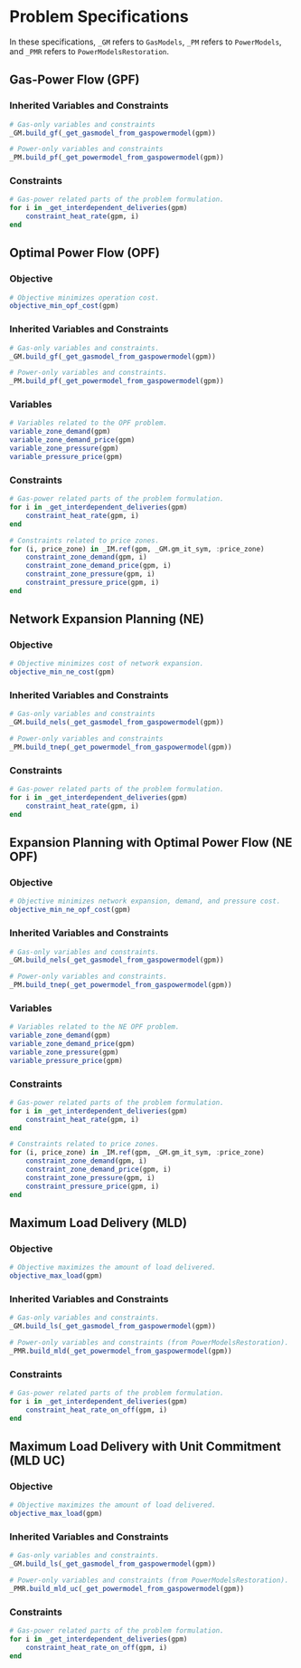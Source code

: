 # Problem Specifications
In these specifications, `_GM` refers to `GasModels`, `_PM` refers to `PowerModels`, and `_PMR` refers to `PowerModelsRestoration`.

## Gas-Power Flow (GPF)
### Inherited Variables and Constraints
```julia
# Gas-only variables and constraints
_GM.build_gf(_get_gasmodel_from_gaspowermodel(gpm))

# Power-only variables and constraints
_PM.build_pf(_get_powermodel_from_gaspowermodel(gpm))
```

### Constraints
```julia
# Gas-power related parts of the problem formulation.
for i in _get_interdependent_deliveries(gpm)
    constraint_heat_rate(gpm, i)
end
```

## Optimal Power Flow (OPF)
### Objective
```julia
# Objective minimizes operation cost.
objective_min_opf_cost(gpm)
```

### Inherited Variables and Constraints
```julia
# Gas-only variables and constraints.
_GM.build_gf(_get_gasmodel_from_gaspowermodel(gpm))

# Power-only variables and constraints.
_PM.build_pf(_get_powermodel_from_gaspowermodel(gpm))
```

### Variables
```julia
# Variables related to the OPF problem.
variable_zone_demand(gpm)
variable_zone_demand_price(gpm)
variable_zone_pressure(gpm)
variable_pressure_price(gpm)
```

### Constraints
```julia
# Gas-power related parts of the problem formulation.
for i in _get_interdependent_deliveries(gpm)
    constraint_heat_rate(gpm, i)
end

# Constraints related to price zones.
for (i, price_zone) in _IM.ref(gpm, _GM.gm_it_sym, :price_zone)
    constraint_zone_demand(gpm, i)
    constraint_zone_demand_price(gpm, i)
    constraint_zone_pressure(gpm, i)
    constraint_pressure_price(gpm, i)
end
```

## Network Expansion Planning (NE)
### Objective
```julia
# Objective minimizes cost of network expansion.
objective_min_ne_cost(gpm)
```

### Inherited Variables and Constraints
```julia
# Gas-only variables and constraints
_GM.build_nels(_get_gasmodel_from_gaspowermodel(gpm))

# Power-only variables and constraints
_PM.build_tnep(_get_powermodel_from_gaspowermodel(gpm))
```

### Constraints
```julia
# Gas-power related parts of the problem formulation.
for i in _get_interdependent_deliveries(gpm)
    constraint_heat_rate(gpm, i)
end
```

## Expansion Planning with Optimal Power Flow (NE OPF)
### Objective
```julia
# Objective minimizes network expansion, demand, and pressure cost.
objective_min_ne_opf_cost(gpm)
```

### Inherited Variables and Constraints
```julia
# Gas-only variables and constraints.
_GM.build_nels(_get_gasmodel_from_gaspowermodel(gpm))

# Power-only variables and constraints.
_PM.build_tnep(_get_powermodel_from_gaspowermodel(gpm))
```

### Variables
```julia
# Variables related to the NE OPF problem.
variable_zone_demand(gpm)
variable_zone_demand_price(gpm)
variable_zone_pressure(gpm)
variable_pressure_price(gpm)
```

### Constraints
```julia
# Gas-power related parts of the problem formulation.
for i in _get_interdependent_deliveries(gpm)
    constraint_heat_rate(gpm, i)
end

# Constraints related to price zones.
for (i, price_zone) in _IM.ref(gpm, _GM.gm_it_sym, :price_zone)
    constraint_zone_demand(gpm, i)
    constraint_zone_demand_price(gpm, i)
    constraint_zone_pressure(gpm, i)
    constraint_pressure_price(gpm, i)
end
```

## Maximum Load Delivery (MLD)
### Objective
```julia
# Objective maximizes the amount of load delivered.
objective_max_load(gpm)
```

### Inherited Variables and Constraints
```julia
# Gas-only variables and constraints.
_GM.build_ls(_get_gasmodel_from_gaspowermodel(gpm))

# Power-only variables and constraints (from PowerModelsRestoration).
_PMR.build_mld(_get_powermodel_from_gaspowermodel(gpm))
```

### Constraints
```julia
# Gas-power related parts of the problem formulation.
for i in _get_interdependent_deliveries(gpm)
    constraint_heat_rate_on_off(gpm, i)
end
```

## Maximum Load Delivery with Unit Commitment (MLD UC)
### Objective
```julia
# Objective maximizes the amount of load delivered.
objective_max_load(gpm)
```

### Inherited Variables and Constraints
```julia
# Gas-only variables and constraints.
_GM.build_ls(_get_gasmodel_from_gaspowermodel(gpm))

# Power-only variables and constraints (from PowerModelsRestoration).
_PMR.build_mld_uc(_get_powermodel_from_gaspowermodel(gpm))
```

### Constraints
```julia
# Gas-power related parts of the problem formulation.
for i in _get_interdependent_deliveries(gpm)
    constraint_heat_rate_on_off(gpm, i)
end
```